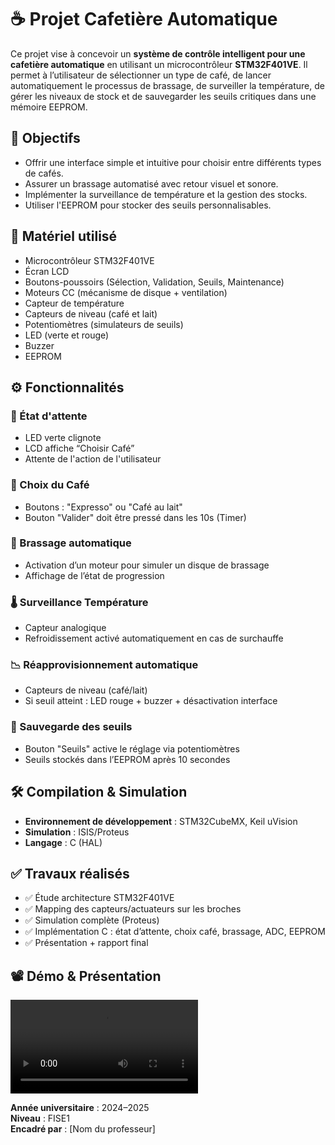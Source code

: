 # ☕ Projet Cafetière Automatique

Ce projet vise à concevoir un **système de contrôle intelligent pour une cafetière automatique** en utilisant un microcontrôleur **STM32F401VE**. Il permet à l’utilisateur de sélectionner un type de café, de lancer automatiquement le processus de brassage, de surveiller la température, de gérer les niveaux de stock et de sauvegarder les seuils critiques dans une mémoire EEPROM.

## 🎯 Objectifs

- Offrir une interface simple et intuitive pour choisir entre différents types de cafés.
- Assurer un brassage automatisé avec retour visuel et sonore.
- Implémenter la surveillance de température et la gestion des stocks.
- Utiliser l'EEPROM pour stocker des seuils personnalisables.

## 🧰 Matériel utilisé

- Microcontrôleur STM32F401VE
- Écran LCD
- Boutons-poussoirs (Sélection, Validation, Seuils, Maintenance)
- Moteurs CC (mécanisme de disque + ventilation)
- Capteur de température
- Capteurs de niveau (café et lait)
- Potentiomètres (simulateurs de seuils)
- LED (verte et rouge)
- Buzzer
- EEPROM

## ⚙️ Fonctionnalités

### 🔘 État d'attente
- LED verte clignote
- LCD affiche “Choisir Café”
- Attente de l'action de l'utilisateur

### 🧃 Choix du Café
- Boutons : "Expresso" ou "Café au lait"
- Bouton "Valider" doit être pressé dans les 10s (Timer)

### 🔄 Brassage automatique
- Activation d’un moteur pour simuler un disque de brassage
- Affichage de l’état de progression

### 🌡️ Surveillance Température
- Capteur analogique
- Refroidissement activé automatiquement en cas de surchauffe

### 📉 Réapprovisionnement automatique
- Capteurs de niveau (café/lait)
- Si seuil atteint : LED rouge + buzzer + désactivation interface

### 🧠 Sauvegarde des seuils
- Bouton "Seuils" active le réglage via potentiomètres
- Seuils stockés dans l’EEPROM après 10 secondes


## 🛠️ Compilation & Simulation

- **Environnement de développement** : STM32CubeMX, Keil uVision
- **Simulation** : ISIS/Proteus
- **Langage** : C (HAL)

## ✅ Travaux réalisés

- ✅ Étude architecture STM32F401VE
- ✅ Mapping des capteurs/actuateurs sur les broches
- ✅ Simulation complète (Proteus)
- ✅ Implémentation C : état d’attente, choix café, brassage, ADC, EEPROM
- ✅ Présentation + rapport final

## 📽️ Démo & Présentation

<video controls src="Enregistrement de l'écran 2025-05-17 020501.mp4" title="Title"></video>

**Année universitaire** : 2024–2025  
**Niveau** : FISE1  
**Encadré par** : [Nom du professeur]  


